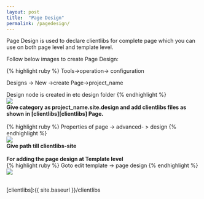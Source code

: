 ```yaml
---
layout: post
title:  "Page Design"
permalink: /pagedesign/
---
```

Page Design is used to declare clientlibs for complete page which you can use on both page level
and template level.
<br>

Follow below images to create Page Design: <br>

{% highlight ruby %}
Tools->operation-> configuration

Designs -> New ->create Page->project_name

Design node is created in etc design folder
{% endhighlight %}
<br>
<img src="{{ site.baseurl }}/assets/img/pd1.png"/><br>
<b>Give category as project_name.site.design and add clientlibs files as shown in [clientlibs][clientlibs] Page.</b><br><br>
{% highlight ruby %}
Properties of page -> advanced- > design 
{% endhighlight %}
<br>
<img src="{{ site.baseurl }}/assets/img/pd2.png"/><br>
<b>Give path till clientlibs-site</b><br><br>
<b>For adding the page design at Template level</b><br>
{% highlight ruby %}
Goto edit template -> page design
{% endhighlight %}
<br>
<img src="{{ site.baseurl }}/assets/img/pd3.png"/><br><br>


[clientlibs]:{{ site.baseurl }}/clientlibs